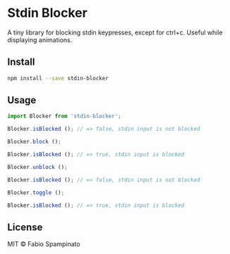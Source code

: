 # Stdin Blocker

A tiny library for blocking stdin keypresses, except for ctrl+c. Useful while displaying animations.

## Install

```sh
npm install --save stdin-blocker
```

## Usage

```ts
import Blocker from 'stdin-blocker';

Blocker.isBlocked (); // => false, stdin input is not blocked

Blocker.block ();

Blocker.isBlocked (); // => true, stdin input is blocked

Blocker.unblock ();

Blocker.isBlocked (); // => false, stdin input is not blocked

Blocker.toggle ();

Blocker.isBlocked (); // => true, stdin input is blocked
```

## License

MIT © Fabio Spampinato
